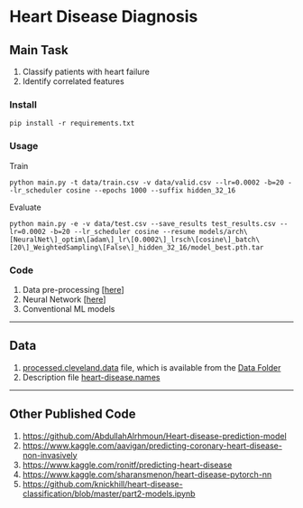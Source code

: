 # Heart Disease Diagnosis

## Main Task
1. Classify patients with heart failure
2. Identify correlated features

### Install
```
pip install -r requirements.txt
```

### Usage
Train

```
python main.py -t data/train.csv -v data/valid.csv --lr=0.0002 -b=20 --lr_scheduler cosine --epochs 1000 --suffix hidden_32_16
```

Evaluate

```
python main.py -e -v data/test.csv --save_results test_results.csv --lr=0.0002 -b=20 --lr_scheduler cosine --resume models/arch\[NeuralNet\]_optim\[adam\]_lr\[0.0002\]_lrsch\[cosine\]_batch\[20\]_WeightedSampling\[False\]_hidden_32_16/model_best.pth.tar
```

### Code
1. Data pre-processing [[here](data_preprocessing.ipynb)] 
2. Neural Network [[here](main.py)]
3. Conventional ML models

---
## Data
1. [processed.cleveland.data](https://archive.ics.uci.edu/ml/machine-learning-databases/heart-disease/processed.cleveland.data) 
file, which is available from the [Data Folder](https://archive.ics.uci.edu/ml/datasets/Heart+Disease)
2. Description file 
[heart-disease.names](https://archive.ics.uci.edu/ml/machine-learning-databases/heart-disease/heart-disease.names)


---
## Other Published Code 

1. https://github.com/AbdullahAlrhmoun/Heart-disease-prediction-model
2. https://www.kaggle.com/aavigan/predicting-coronary-heart-disease-non-invasively
3. https://www.kaggle.com/ronitf/predicting-heart-disease
4. https://www.kaggle.com/sharansmenon/heart-disease-pytorch-nn 
5. https://github.com/knickhill/heart-disease-classification/blob/master/part2-models.ipynb